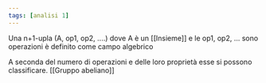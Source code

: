 ```yaml
---
tags: [analisi 1]
---
```

Una n+1-upla (A, op1, op2, ....) dove A è un [[Insieme]] e le op1, op2, ... sono operazioni è definito come campo algebrico

A seconda del numero di operazioni e delle loro proprietà esse si possono classificare.
[[Gruppo abeliano]]
